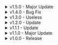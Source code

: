 <details>
<summary> v1.5.0 - Major Update </summary>

- Shortened the download size by alot-ish
- More than 80 Lines of code removed
- New changelog format
- Added 2 new configs
- You can now view how much ammo you have
- Removed the console report log, it wasn't much
- Changed the icon again

</details>

<details>
<summary> v1.4.0 - Bug Fix </summary>

- Fully patched a major bug
- Added a console report log (REMOVED)

</details>

<details>
<summary> v1.3.0 - Useless </summary>

- Tried to fix an issue but was later deemed unpatched, fixed in 1.4.0

</details>

<details>
<summary> v1.2.0 - Update </summary>

- Changed the icon for the mod
- Added 2 more configs that include:
	- Customise on / off text

</details>

<details>
<summary> v1.1.1 - Update </summary>

- Removed the more company dependency because I accidentally copied it over from my cosmetics

</details>

<details>
<summary> v1.1.0 - Major Update </summary>

- Changed the BepInEx mod info -> com.atomic.shotgunsafety
- Added a new icon
- Added a new config with 4 features:
	- Color safety text
       - Make the entire safety message colored (requires first config)
       - Choose the color of the 'off message' (not all supported)
       - Choose the color of the 'on message' (not all supported)    

</details>

<details>
<summary> v1.0.0 - Release </summary>

- First launch!

</details>